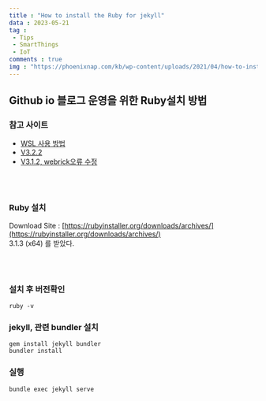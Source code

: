```yaml
---
title : "How to install the Ruby for jekyll"
data : 2023-05-21
tag : 
 - Tips
 - SmartThings
 - IoT
comments : true
img : "https://phoenixnap.com/kb/wp-content/uploads/2021/04/how-to-install-ruby-on-windows-10.png"
---
```



## Github io 블로그 운영을 위한 Ruby설치 방법

### 참고 사이트
- [WSL 사용 방법](https://phoenixnap.com/kb/install-ruby-on-windows-10)
- [V3.2.2](https://4d-why.tistory.com/57)
- [V3.1.2, webrick오류 수정 ](https://velog.io/@kiyoog02/jekyll-%EC%82%AC%EC%9A%A9%EC%9D%84-%EC%9C%84%ED%95%9C-Ruby-%EB%8B%A4%EC%9A%B4%EB%A1%9C%EB%93%9C)

<br><br>

### Ruby 설치
Download Site : [https://rubyinstaller.org/downloads/archives/](https://rubyinstaller.org/downloads/archives/)   
3.1.3 (x64) 를 받았다.
   
<br><br>

### 설치 후 버전확인
```
ruby -v
```

### jekyll, 관련 bundler 설치
```
gem install jekyll bundler
bundler install
```

### 실행
```
bundle exec jekyll serve
```
